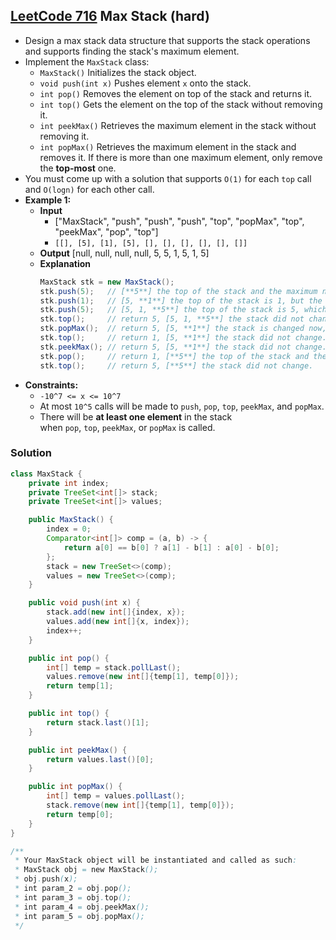 ## [LeetCode 716](https://leetcode.com/problems/max-stack/) Max Stack (hard)

- Design a max stack data structure that supports the stack operations and supports finding the stack's maximum element.
- Implement the `MaxStack` class:
    -   `MaxStack()` Initializes the stack object.
    -   `void push(int x)` Pushes element `x` onto the stack.
    -   `int pop()` Removes the element on top of the stack and returns it.
    -   `int top()` Gets the element on the top of the stack without removing it.
    -   `int peekMax()` Retrieves the maximum element in the stack without removing it.
    -   `int popMax()` Retrieves the maximum element in the stack and removes it. If there is more than one maximum element, only remove the **top-most** one.
- You must come up with a solution that supports `O(1)` for each `top` call and `O(logn)` for each other call.
- **Example 1:**
    - **Input**
        - ["MaxStack", "push", "push", "push", "top", "popMax", "top", "peekMax", "pop", "top"]
        - `[[], [5], [1], [5], [], [], [], [], [], []]`
    - **Output** [null, null, null, null, 5, 5, 1, 5, 1, 5]
    - **Explanation**
        ```java
        MaxStack stk = new MaxStack();
        stk.push(5);   // [**5**] the top of the stack and the maximum number is 5.
        stk.push(1);   // [5, **1**] the top of the stack is 1, but the maximum is 5.
        stk.push(5);   // [5, 1, **5**] the top of the stack is 5, which is also the maximum, because it is the top most one.
        stk.top();     // return 5, [5, 1, **5**] the stack did not change.
        stk.popMax();  // return 5, [5, **1**] the stack is changed now, and the top is different from the max.
        stk.top();     // return 1, [5, **1**] the stack did not change.
        stk.peekMax(); // return 5, [5, **1**] the stack did not change.
        stk.pop();     // return 1, [**5**] the top of the stack and the max element is now 5.
        stk.top();     // return 5, [**5**] the stack did not change.
        ```
- **Constraints:**
    -   `-10^7 <= x <= 10^7`
    -   At most `10^5` calls will be made to `push`, `pop`, `top`, `peekMax`, and `popMax`.
    -   There will be **at least one element** in the stack when `pop`, `top`, `peekMax`, or `popMax` is called.

### Solution

```java
class MaxStack {
    private int index;
    private TreeSet<int[]> stack;
    private TreeSet<int[]> values;

    public MaxStack() {
        index = 0;
        Comparator<int[]> comp = (a, b) -> {
            return a[0] == b[0] ? a[1] - b[1] : a[0] - b[0];
        };
        stack = new TreeSet<>(comp);
        values = new TreeSet<>(comp);
    }

    public void push(int x) {
        stack.add(new int[]{index, x});
        values.add(new int[]{x, index});
        index++;
    }

    public int pop() {
        int[] temp = stack.pollLast();
        values.remove(new int[]{temp[1], temp[0]});
        return temp[1];
    }

    public int top() {
        return stack.last()[1];
    }

    public int peekMax() {
        return values.last()[0];
    }

    public int popMax() {
        int[] temp = values.pollLast();
        stack.remove(new int[]{temp[1], temp[0]});
        return temp[0];
    }
}

/**
 * Your MaxStack object will be instantiated and called as such:
 * MaxStack obj = new MaxStack();
 * obj.push(x);
 * int param_2 = obj.pop();
 * int param_3 = obj.top();
 * int param_4 = obj.peekMax();
 * int param_5 = obj.popMax();
 */
```
